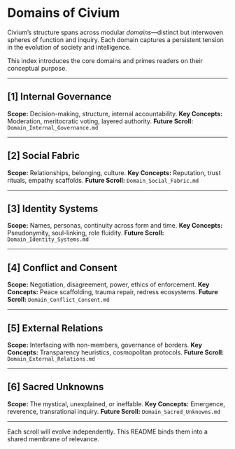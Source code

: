 # Domains of Civium

Civium’s structure spans across modular *domains*—distinct but interwoven spheres of function and inquiry. Each domain captures a persistent tension in the evolution of society and intelligence.

This index introduces the core domains and primes readers on their conceptual purpose.

---

## [1] Internal Governance

**Scope:**
Decision-making, structure, internal accountability.
**Key Concepts:** Moderation, meritocratic voting, layered authority.
**Future Scroll:** `Domain_Internal_Governance.md`

---

## [2] Social Fabric

**Scope:**
Relationships, belonging, culture.
**Key Concepts:** Reputation, trust rituals, empathy scaffolds.
**Future Scroll:** `Domain_Social_Fabric.md`

---

## [3] Identity Systems

**Scope:**
Names, personas, continuity across form and time.
**Key Concepts:** Pseudonymity, soul-linking, role fluidity.
**Future Scroll:** `Domain_Identity_Systems.md`

---

## [4] Conflict and Consent

**Scope:**
Negotiation, disagreement, power, ethics of enforcement.
**Key Concepts:** Peace scaffolding, trauma repair, redress ecosystems.
**Future Scroll:** `Domain_Conflict_Consent.md`

---

## [5] External Relations

**Scope:**
Interfacing with non-members, governance of borders.
**Key Concepts:** Transparency heuristics, cosmopolitan protocols.
**Future Scroll:** `Domain_External_Relations.md`

---

## [6] Sacred Unknowns

**Scope:**
The mystical, unexplained, or ineffable.
**Key Concepts:** Emergence, reverence, transrational inquiry.
**Future Scroll:** `Domain_Sacred_Unknowns.md`

---

Each scroll will evolve independently. This README binds them into a shared membrane of relevance.

